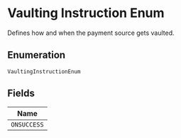 
# Vaulting Instruction Enum

Defines how and when the payment source gets vaulted.

## Enumeration

`VaultingInstructionEnum`

## Fields

| Name |
|  --- |
| `ONSUCCESS` |

